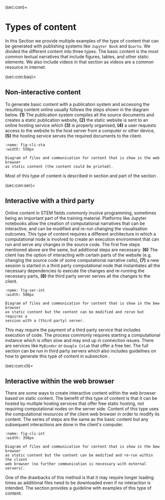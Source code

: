 (sec:con)=
# Types of content

In this Section we provide multiple examples of the type of content that can be
generated with publishing systems like `Jupyter Book` and `Quarto`. We divided
the different content into three types. The basic content is the most common
textual narratives that include figures, tables, and other static elements. We
also include videos in that section as videos are a common resource in
internet.

(sec:con:bas)=
## Non-interactive content

To generate basic content with a publication system and accessing the resulting
content online usually follows the steps shown in the diagram below.  **(1)**
The publication system compiles all the source documents and creates a static
publication website, **(2)** the static website is sent to an online hosting
service which **(3)** is properly organised, **(4)** a user requests access to
the website to the host server from a computer or other device, **(5)** the
hosting service serves the required documents to the client.

```{figure} images/static.svg
:name: fig-cli-sta
:width: 550px

Diagram of files and communication for content that is show in the web browser
as static content (the content could be printed).
```

Most of this type of content is described in section [](sec:static) and part of
the section [](sec:com:nar).

(sec:con:ser)=
## Interactive with a third party

Online content in STEM fields commonly involve programming, sometimes being an
important part of the training material. Platforms like Jupyter notebooks allow
the creation of computational narratives that can be interactive, and can be
modified and re-run changing the visualisation outcomes. This type of content
requires a different architecture in which a computational node is involved to
create an execution environment that can run and serve any changes in the
source code. The first five steps mentioned above are the same, but additional
steps are necessary. **(6)** The client has the option of interacting with
certain parts of the website (e.g. changing the source code of some
computational narrative cells), **(7)** a new session is started in a third
party computational node that instantiates all the necessary dependencies to
execute the changes and re-running the necessary parts, **(8)** the third party
server serves all the changes to the client.

```{figure} images/interactive_server.svg
:name: fig-ser-int
:width: 500px

Diagram of files and communication for content that is show in the bew browser
as static content but the content can be modified and rerun but requires a
session with a (third party) server.
```

This may require the payment of a third party service that includes execution
of code. The process commonly requires starting a computational instance which
is often slow and may end up in connection issues. There are services like
`MyBinder` or `Google Colab` that offer a free tier. The full section
[](sec:com:nar) can be run in third party servers which also includes
guidelines on how to generate this type of content in subsection
[](sec:mar:liv).

(sec:con:cli)=
## Interactive within the web browser

There are some ways to create interactive content within the web browser based
on static content. The benefit of this type of content is that it can be hosted
by multiple hosting services that offer free static hosting, not requiring
computational nodes on the server side. Content of this type uses the
computational resources of the client web browser in order to modify its
content. The series of steps are the same as the basic content [](sec:con:bas)
but any subsequent interactions are done in the client's computer.

```{figure} images/interactive_client.svg
:name: fig-cli-int
:width: 350px

Diagram of files and communication for content that is show in the bew browser
as static content but the content can be modified and re-run within the client
web browser (no further communication is necessary with external servers).
```

One of the drawbacks of this method is that it may require longer loading times
as additional files need to be downloaded even if no interaction is intended.
The section [](sec:con:run) provides a guideline with examples of this type of
content.
